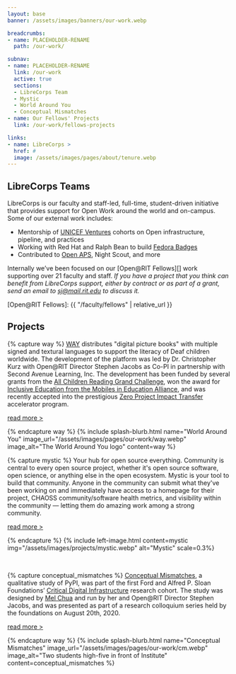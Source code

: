 ```yaml
---
layout: base
banner: /assets/images/banners/our-work.webp

breadcrumbs:
- name: PLACEHOLDER-RENAME
  path: /our-work/

subnav:
- name: PLACEHOLDER-RENAME
  link: /our-work
  active: true
  sections:
  - LibreCorps Team
  - Mystic
  - World Around You
  - Conceptual Mismatches
- name: Our Fellows' Projects
  link: /our-work/fellows-projects

links:
- name: LibreCorps >
  href: #
  image: /assets/images/pages/about/tenure.webp
---
```


## LibreCorps Teams

LibreCorps is our faculty and staff-led, full-time, student-driven initiative that provides support for Open Work around the world and on-campus. Some of our external work includes:

- Mentorship of [UNICEF Ventures][] cohorts on Open infrastructure, pipeline, and practices
- Working with Red Hat and Ralph Bean to build [Fedora Badges][]
- Contributed to [Open APS][], Night Scout, and more

Internally we’ve been focused on our [Open@RIT Fellows][] work supporting over 21 faculty and staff.
*If you have a project that you think can benefit from LibreCorps support, either by contract or as part of a grant, send an email to sj@mail.rit.edu to discuss it.*

[UNICEF Ventures]: https://www.unicef.org/innovation/stories
[Fedora Badges]: https://badges.fedoraproject.org/about
[Open APS]: https://openaps.org/
[Open@RIT Fellows]: {{ "/faculty/fellows" | relative_url }}

## Projects

{% capture way %}
[WAY][] distributes "digital picture books" with multiple signed and textural languages to support the literacy of Deaf children worldwide. The development of the platform was led by Dr. Christopher Kurz with Open@RIT Director Stephen Jacobs as Co-PI in partnership with Second Avenue Learning, Inc. The development has been funded by several grants from the [All Children Reading Grand Challenge][], won the award for [Inclusive Education from the Mobiles in Education Alliance][], and was recently accepted into the prestigious [Zero Project Impact Transfer][] accelerator program.

[read more >](https://deafworldaroundyou.org/Stories)

[WAY]: https://deafworldaroundyou.org/Stories
[All Children Reading Grand Challenge]: https://allchildrenreading.org/
[Inclusive Education from the Mobiles in Education Alliance]: https://meducationalliance.org/10th-anniversary-award-show/
[Zero Project Impact Transfer]: https://zeroproject.org/zero-project-impact-transfer/
{% endcapture way %}
{% include splash-blurb.html name="World Around You" image_url="/assets/images/pages/our-work/way.webp" image_alt="The World Around You logo" content=way %}

{% capture mystic %}
<a id="mystic"></a> <!-- Anchor --> Your hub for open source everything.  Community is central to every open source project, whether it's open source software, open science, or anything else in the open ecosystem.  Mystic is your tool to build that community.  Anyone in the community can submit what they've been working on and immediately have access to a homepage for their project, CHAOSS community/software health metrics, and visibility within the community — letting them do amazing work among a strong community.

[read more >](https://opensource.ieee.org/rit/mystic)
<!--- TODO: Get a better link here -->
{% endcapture %}
{% include left-image.html content=mystic img="/assets/images/projects/mystic.webp" alt="Mystic" scale=0.3%}

<br/>

{% capture conceptual_mismatches %}
[Conceptual Mismatches][], a qualitative study of PyPI, was part of the first Ford and Alfred P. Sloan Foundations’ [Critical Digital Infrastructure][] research cohort. The study was designed by [Mel Chua][] and run by her and Open@RIT Director Stephen Jacobs, and was presented as part of a research colloquium series held by the foundations on August 20th, 2020.

[read more >](https://www.fordfoundation.org/media/5811/rit-ford-sloan-one-pager-final.pdf)

[Conceptual Mismatches]: https://www.fordfoundation.org/media/5811/rit-ford-sloan-one-pager-final.pdf
[Critical Digital Infrastructure]: https://www.fordfoundation.org/campaigns/critical-digital-infrastructure-research/
[Mel Chua]: http://melchua.com/
{% endcapture way %}
{% include splash-blurb.html name="Conceptual Mismatches" image_url="/assets/images/pages/our-work/cm.webp" image_alt="Two students high-five in front of Institute" content=conceptual_mismatches %}
